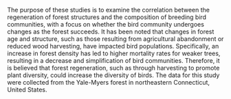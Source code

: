 The purpose of these studies is to examine the correlation between the regeneration of forest structures and the composition of breeding bird communities, with a focus on whether the bird community undergoes changes as the forest succeeds. It has been noted that changes in forest age and structure, such as those resulting from agricultural abandonment or reduced wood harvesting, have impacted bird populations. Specifically, an increase in forest density has led to higher mortality rates for weaker trees, resulting in a decrease and simplification of bird communities. Therefore, it is believed that forest regeneration, such as through harvesting to promote plant diversity, could increase the diversity of birds. The data for this study were collected from the Yale-Myers forest in northeastern Connecticut, United States.
